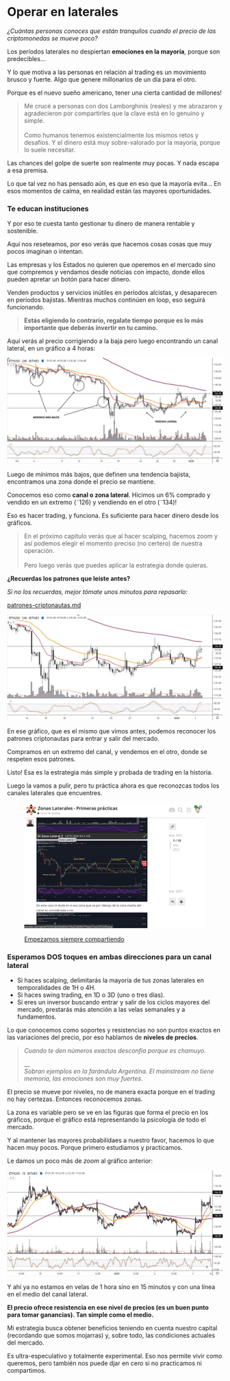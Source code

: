 # Operar en laterales

_¿Cuántas personas conoces que están tranquilos cuando el precio de las criptomonedas se mueve poco?_

Los períodos laterales no despiertan **emociones en la mayoría**, porque son predecibles...

Y lo que motiva a las personas en relación al trading es un movimiento brusco y fuerte. Algo que genere millonarios de un día para el otro.

Porque es el nuevo sueño americano, tener una cierta cantidad de millones!

> Me crucé a personas con dos Lamborghinis (reales) y me abrazaron y agradecieron por compartirles que la clave está en lo genuino y simple.\
> \
> Como humanos tenemos existencialmente los mismos retos y desafíos. Y el dinero está muy sobre-valorado por la mayoría, porque lo suele necesitar.

Las chances del golpe de suerte son realmente muy pocas. Y nada escapa a esa premisa.

Lo que tal vez no has pensado aún, es que en eso que la mayoría evita... En esos momentos de calma, en realidad están las mayores oportunidades.

### **Te educan instituciones**

Y por eso te cuesta tanto gestionar tu dinero de manera rentable y sostenible.&#x20;

Aquí nos reseteamos, por eso verás que hacemos cosas cosas que muy pocos imaginan o intentan.

Las empresas y los Estados no quieren que operemos en el mercado sino que compremos y vendamos desde noticias con impacto, donde ellos pueden apretar un botón para hacer dinero.

Venden productos y servicios inútiles en períodos alcistas, y desaparecen en períodos bajistas. Mientras muchos continúen en loop, eso seguirá funcionando.

> **Estás eligiendo lo contrario, regalate tiempo porque es lo más importante que deberás invertir en tu camino.**

Aquí verás al precio corrigiendo a la baja pero luego encontrando un canal lateral, en un gráfico a 4 horas:

![Mercado lateral (ETHUSD a 4H en Bitmex).](../../.gitbook/assets/00052.jpeg)



Luego de mínimos más bajos, que definen una tendencia bajista, encontramos una zona donde el precio se mantiene.

Conocemos eso como **canal o zona lateral**. Hicimos  un 6% comprado y vendido en un extremo (˜126) y vendiendo en el otro (˜134)!

Eso es hacer trading, y funciona. Es suficiente para hacer dinero desde los gráficos.

> En el próximo capítulo verás que al hacer scalping, hacemos zoom y así podemos elegir el momento preciso (no certero) de nuestra operación.\
> \
> Pero luego verás que puedes aplicar la estrategia donde quieras.

**¿Recuerdas los patrones que leíste antes?**

_Si no los recuerdas, mejor tómate unos minutos para repasarlo:_

[patrones-criptonautas.md](../el-precio-dice-casi-todo/patrones-criptonautas.md "mention")

![Le damos zoom a la zona lateral (ETH a 4H en Bitmex).](../../.gitbook/assets/00056.jpeg)

En ese gráfico, que es el mismo que vimos antes, podemos reconocer los patrones criptonautas para entrar y salir del mercado.

Compramos en un extremo del canal, y vendemos en el otro, donde se respeten esos patrones.

Listo! Esa es la estrategia más simple y probada de trading en la historia.

Luego la vamos a pulir, pero tu práctica ahora es que reconozcas todos los canales laterales que encuentres.

<figure><img src="../../.gitbook/assets/Screen Shot 2022-10-15 at 16.54.27.png" alt=""><figcaption><p><a href="https://comunidad.criptonautas.co/t/zonas-laterales-primeras-practicas/762">Empezamos siempre compartiendo</a></p></figcaption></figure>

###



### Esperamos DOS toques en ambas direcciones para un canal lateral

* Si haces scalping, delimitarás la mayoría de tus zonas laterales en temporalidades de 1H o 4H.
* Si haces swing trading, en 1D o 3D (uno o tres días).
* Si eres un inversor buscando entrar y salir de los ciclos mayores del mercado, prestarás más atención a las velas semanales y a fundamentos.

Lo que conocemos como soportes y resistencias no son puntos exactos en las variaciones del precio, por eso hablamos de **niveles de precios**.

> _Cuando te den números exactos desconfía porque es chamuyo._
>
> __\
> _Sobran ejemplos en la farándula Argentina. El mainstream no tiene memoria, las emociones son muy fuertes._

El precio se mueve por niveles, no de manera exacta porque en el trading no hay certezas. Entonces reconocemos zonas.

La zona es variable pero se ve en las figuras que forma el precio en los gráficos, porque el gráfico está representando la psicología de todo el mercado.

Y al mantener las mayores probabilidaes a nuestro favor, hacemos lo que hacen muy pocos. Porque primero estudiamos y practicamos.

Le damos un poco más de _zoom_ al gráfico anterior:

![Período lateral en ETHUSD (graficado anteriormente) a 15M en Bitmex.](../../.gitbook/assets/00003.jpeg)

Y ahí ya no estamos en velas de 1 hora sino en 15 minutos y con una línea en el medio del canal lateral.&#x20;

**El precio ofrece resistencia en ese nivel de precios (es un buen punto para tomar ganancias). Tan simple como el medio.**&#x20;

Mi estrategia busca obtener beneficios teniendo en cuenta nuestro capital (recordando que somos mojarras) y, sobre todo, las condiciones actuales del mercado.

Es ultra-especulativo y totalmente experimental. Eso nos permite vivir como queremos, pero también nos puede djar en cero si no practicamos ni compartimos.

##
